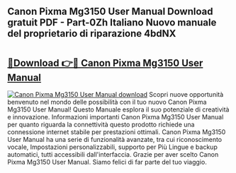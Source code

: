 ## Canon Pixma Mg3150 User Manual Download gratuit PDF - Part-0Zh Italiano Nuovo manuale del proprietario di riparazione 4bdNX

# <h2><a href="http://dfa5ys.blite.top/?on=Canon+Pixma+Mg3150+User+Manual">🔗Download 👉🔴 Canon Pixma Mg3150 User Manual</a></h2>

[![Canon Pixma Mg3150 User Manual download](https://i.imgur.com/lujVjoI.png)](http://dfa5ys.blite.top/?on=Canon+Pixma+Mg3150+User+Manual)
Scopri nuove opportunità benvenuto nel mondo delle possibilità con il tuo nuovo Canon Pixma Mg3150 User Manual! Questo Manuale esplora il suo potenziale di creatività e innovazione. Informazioni importanti Canon Pixma Mg3150 User Manual per quanto riguarda la connettività questo prodotto richiede una connessione internet stabile per prestazioni ottimali. Canon Pixma Mg3150 User Manual ha una serie di funzionalità avanzate, tra cui riconoscimento vocale, Impostazioni personalizzabili, supporto per Più Lingue e backup automatici, tutti accessibili dall'interfaccia. Grazie per aver scelto Canon Pixma Mg3150 User Manual. Siamo felici di far parte del tuo viaggio.
